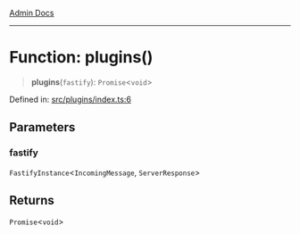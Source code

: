 [Admin Docs](/)

***

# Function: plugins()

> **plugins**(`fastify`): `Promise`\<`void`\>

Defined in: [src/plugins/index.ts:6](https://github.com/Suyash878/talawa-api/blob/4657139c817cb5935454def8fb620b05175365a9/src/plugins/index.ts#L6)

## Parameters

### fastify

`FastifyInstance`\<`IncomingMessage`, `ServerResponse`\>

## Returns

`Promise`\<`void`\>
